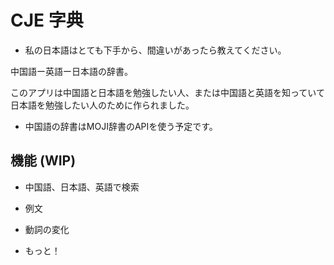 # CJE 字典

* 私の日本語はとても下手から、間違いがあったら教えてください。

中国語ー英語ー日本語の辞書。

このアプリは中国語と日本語を勉強したい人、または中国語と英語を知っていて日本語を勉強したい人のために作られました。

* 中国語の辞書はMOJI辞書のAPIを使う予定です。

## 機能 (WIP)

* 中国語、日本語、英語で検索

* 例文

* 動詞の変化

* もっと！

